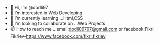 - 👋 Hi, I’m @dodli97
- 👀 I’m interested in Web Developing
- 🌱 I’m currently learning ...Html,CSS
- 💞️ I’m looking to collaborate on ...Web Projects
- 📫 How to reach me ...email:dodli09797@gmail.com or facebook:Fikri Fikriev-https://www.facebook.com/fikri.fikriev

<!---
dodli97/dodli97 is a ✨ special ✨ repository because its `README.md` (this file) appears on your GitHub profile.
You can click the Preview link to take a look at your changes.
--->
